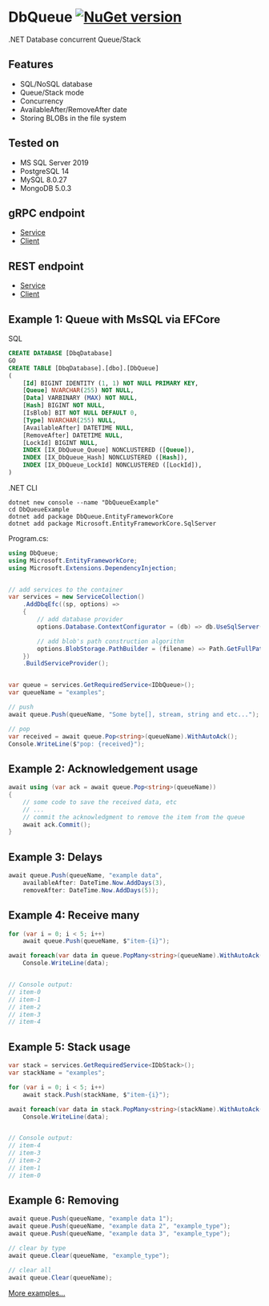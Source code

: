 # DbQueue [![NuGet version](https://badge.fury.io/nu/DbQueue.svg)](http://badge.fury.io/nu/DbQueue)
.NET Database concurrent Queue/Stack


## Features
* SQL/NoSQL database
* Queue/Stack mode
* Concurrency
* AvailableAfter/RemoveAfter date
* Storing BLOBs in the file system


## Tested on
* MS SQL Server 2019
* PostgreSQL 14
* MySQL 8.0.27
* MongoDB 5.0.3


## gRPC endpoint
* [Service](https://github.com/mustaddon/DbQueue/tree/main/DbQueue.Grpc/)
* [Client](https://github.com/mustaddon/DbQueue/tree/main/DbQueue.Grpc.Client/)


## REST endpoint
* [Service](https://github.com/mustaddon/DbQueue/tree/main/DbQueue.Rest/)
* [Client](https://github.com/mustaddon/DbQueue/tree/main/DbQueue.Rest.Client/)


## Example 1: Queue with MsSQL via EFCore
SQL
```sql
CREATE DATABASE [DbqDatabase] 
GO
CREATE TABLE [DbqDatabase].[dbo].[DbQueue]
(
    [Id] BIGINT IDENTITY (1, 1) NOT NULL PRIMARY KEY,
    [Queue] NVARCHAR(255) NOT NULL,
    [Data] VARBINARY (MAX) NOT NULL,
    [Hash] BIGINT NOT NULL,
    [IsBlob] BIT NOT NULL DEFAULT 0,
    [Type] NVARCHAR(255) NULL,
    [AvailableAfter] DATETIME NULL,
    [RemoveAfter] DATETIME NULL,
    [LockId] BIGINT NULL,
    INDEX [IX_DbQueue_Queue] NONCLUSTERED ([Queue]),
    INDEX [IX_DbQueue_Hash] NONCLUSTERED ([Hash]),
    INDEX [IX_DbQueue_LockId] NONCLUSTERED ([LockId]),
)
```

.NET CLI
```cli
dotnet new console --name "DbQueueExample"
cd DbQueueExample
dotnet add package DbQueue.EntityFrameworkCore
dotnet add package Microsoft.EntityFrameworkCore.SqlServer
```

Program.cs:
```C#
using DbQueue;
using Microsoft.EntityFrameworkCore;
using Microsoft.Extensions.DependencyInjection;


// add services to the container
var services = new ServiceCollection()
    .AddDbqEfc((sp, options) =>
    {
        // add database provider 
        options.Database.ContextConfigurator = (db) => db.UseSqlServer("Data Source=(localdb)\\MSSQLLocalDB;Initial Catalog=DbqDatabase;Integrated Security=True;Persist Security Info=False;Pooling=False;MultipleActiveResultSets=False;Connect Timeout=60;Encrypt=False;TrustServerCertificate=False");

        // add blob's path construction algorithm 
        options.BlobStorage.PathBuilder = (filename) => Path.GetFullPath($@"_blob\{DateTime.Now:yyyy\\MM\\dd}\{filename}");
    })
    .BuildServiceProvider();


var queue = services.GetRequiredService<IDbQueue>();
var queueName = "examples";

// push
await queue.Push(queueName, "Some byte[], stream, string and etc...");

// pop
var received = await queue.Pop<string>(queueName).WithAutoAck();
Console.WriteLine($"pop: {received}");
```


## Example 2: Acknowledgement usage
```C#
await using (var ack = await queue.Pop<string>(queueName))
{
    // some code to save the received data, etc
    // ...
    // commit the acknowledgment to remove the item from the queue
    await ack.Commit();
}
```


## Example 3: Delays
```C#
await queue.Push(queueName, "example data", 
    availableAfter: DateTime.Now.AddDays(3),
    removeAfter: DateTime.Now.AddDays(5));
```


## Example 4: Receive many
```C#
for (var i = 0; i < 5; i++)
    await queue.Push(queueName, $"item-{i}");

await foreach(var data in queue.PopMany<string>(queueName).WithAutoAck())
    Console.WriteLine(data);


// Console output:
// item-0
// item-1
// item-2
// item-3
// item-4
```


## Example 5: Stack usage
```C#
var stack = services.GetRequiredService<IDbStack>();
var stackName = "examples";

for (var i = 0; i < 5; i++)
    await stack.Push(stackName, $"item-{i}");

await foreach(var data in stack.PopMany<string>(stackName).WithAutoAck())
    Console.WriteLine(data);


// Console output:
// item-4
// item-3
// item-2
// item-1
// item-0
```


## Example 6: Removing
```C#
await queue.Push(queueName, "example data 1");
await queue.Push(queueName, "example data 2", "example_type");
await queue.Push(queueName, "example data 3", "example_type");

// clear by type
await queue.Clear(queueName, "example_type");

// clear all
await queue.Clear(queueName);
```

[More examples...](https://github.com/mustaddon/DbQueue/tree/main/Examples/)